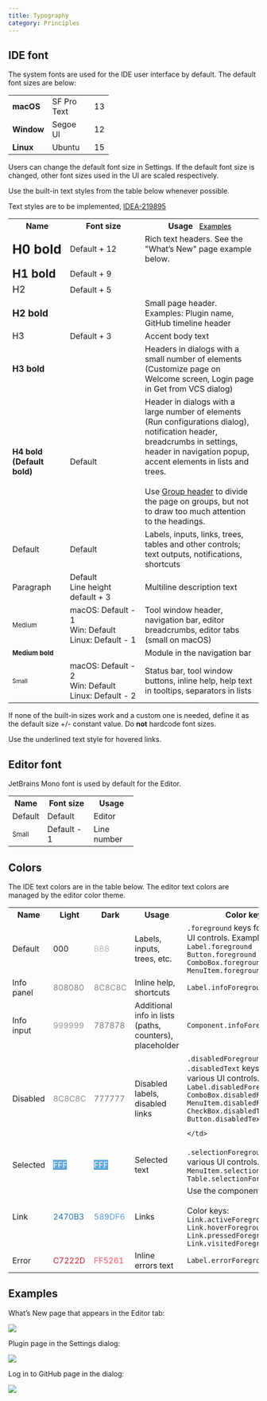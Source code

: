 ```yaml
---
title: Typography
category: Principles
---
```


## IDE font

The system fonts are used for the IDE user interface by default. The default font sizes are below:

<table style="width: 40%;">
<col width="35%">
<col width="45%">
  <tr class="table-line">
    <td> <strong> macOS </strong> </td>
    <td> SF Pro Text  </td> 
    <td> 13 </td>
  </tr>
  <tr class="table-line">
    <td> <strong>Window</strong> </td>
    <td> Segoe UI </td>
    <td> 12 </td>
  </tr>
  <tr>
    <td> <strong>Linux</strong> </td>
    <td> Ubuntu </td>
    <td> 15 </td>
  </tr>
</table>


Users can change the default font size in Settings. If the default font size is changed, other font sizes used in the UI are scaled respectively.

Use the built-in text styles from the table below whenever possible.

<aside class="note sideblock _visible">Text styles are to be implemented, <a href="https://youtrack.jetbrains.com/issue/IDEA-219895">IDEA-219895</a> </aside>

<table style="width: 100%;" class="table-left-padding">
<col width="23%">
<col width="30%">
  <th class="table-line"> Name </th>
  <th class="table-line"> Font size </th>
  <th class="table-line"> Usage&nbsp;&nbsp;&nbsp;<a href="{{site.baseurl}}/principles/typography/#examples" style="font-size: 14px;font-weight: 500;">Examples</a> </th>
  
  <tr>
    <td class="table-line table-line-vertical"> <span style="font-size: 26px"> <strong>H0 bold</strong> </span> </td>
    <td class="table-line table-line-vertical"> Default + 12 </td>
    <td>
        Rich text headers. See the "What’s New" page example below.          
    </td>    
  </tr>

  <tr>
    <td class="table-line table-line-vertical"> <span style="font-size: 23px"> <strong>H1 bold</strong> </span> </td>
    <td class="table-line table-line-vertical"> Default + 9 </td>
    <td> </td>    
  </tr>

  <tr>
    <td class="table-line table-line-vertical"> <span style="font-size: 19px"> H2 </span> </td>
    <td class="table-line-vertical"> Default + 5 </td>
    <td class="table-line"> </td>    
  </tr>

  <tr class="table-line">
    <td class="table-line-vertical"> <span style="font-size: 19px"> <strong>H2 bold</strong> </span> </td>
    <td class="table-line-vertical"> </td>    
    <td>
        Small page header. Examples: Plugin name, GitHub timeline header
    </td>
  </tr>

  <tr>
    <td class="table-line table-line-vertical"> <span style="font-size: 17px"> H3 </span> </td>
    <td class="table-line-vertical"> Default + 3 </td>
    <td class="table-line">
        Accent body text 
    </td>    
  </tr>

  <tr class="table-line">
    <td class="table-line-vertical"> <span style="font-size: 17px"> <strong>H3 bold</strong> </span> </td>
    <td class="table-line-vertical"> </td>    
    <td>
        Headers in dialogs with a small number of elements (Customize page on Welcome screen, Login page in Get from VCS dialog)
    </td>    
  </tr>

  <tr class="table-line">
    <td class="table-line-vertical"> <strong>H4 bold <br/> (Default bold)</strong> </td>
    <td class="table-line-vertical"> Default </td>    
    <td>
        Header in dialogs with a large number of elements (Run configurations dialog), notification header, breadcrumbs in settings, header in navigation popup, accent elements in lists and trees. <br/><br/>
        Use <a href="{{site.baseurl}}/controls/group_header">Group header</a> to divide the page on groups, but not to draw too much attention to the headings.
    </td>    
  </tr>

  <tr class="table-line">
    <td class="table-line-vertical"> Default </td>
    <td class="table-line-vertical"> Default </td>
    <td>
        Labels, inputs, links, trees, tables and other controls; text outputs, notifications, shortcuts
    </td>
  </tr>

  <tr class="table-line">
    <td class="table-line-vertical"> Paragraph </td>
    <td class="table-line-vertical"> 
         Default <br/>
         Line height default + 3
    </td>
    <td>
        Multiline description text
    </td>
  </tr>

  <tr>
    <td class="table-line table-line-vertical"> <span style="font-size: 13px"> Medium </span> </td>
    <td class="table-line-vertical">
        macOS: Default - 1 <br/>
        Win: Default <br/>
        Linux: Default - 1
    </td>
    <td class="table-line">
        Tool window header, navigation bar, editor breadcrumbs, editor tabs (small on macOS)
    </td>
  </tr>

  <tr class="table-line">
    <td class="table-line-vertical"> <span style="font-size: 13px"> <strong>Medium bold</strong> </span> </td>
    <td class="table-line-vertical"> </td>
    <td>
        Module in the navigation bar
    </td>
  </tr>

  <tr>
    <td class="table-line-vertical"> <span style="font-size: 12px"> Small </span> </td>
    <td class="table-line-vertical">
        macOS: Default - 2 <br/>
        Win: Default <br/>
        Linux: Default - 2
    </td>
    <td>
        Status bar, tool window buttons, inline help, help text in tooltips, separators in lists
    </td>
  </tr>
</table>

If none of the built-in sizes work and a custom one is needed, define it as the default size +/- constant value. Do **not** hardcode font sizes.

Use the underlined text style for hovered links.


## Editor font

JetBrains Mono font is used by default for the Editor.

<table style="width: 50%;">
<col width="28%">
<col width="37%">
<th class="table-line"> Name </th>
<th class="table-line"> Font size </th>
<th class="table-line"> Usage </th>  
  <tr class="table-line">
    <td> Default </td>
    <td> Default </td>
    <td> Editor </td>    
  </tr>
  <tr>
    <td> <span style="font-size: 13px;"> Small </span> </td>
    <td> Default - 1 </td>
    <td> Line number </td>    
  </tr>
</table>


## Colors

The IDE text colors are in the table below. The editor text colors are managed by the editor color theme.

<table>
<col width="17%">
<col width="15%">
<col width="15%">
<col width="30%">
<th class="table-line"> Name </th>
<th class="table-line"> Light </th>
<th class="table-line"> Dark </th>
<th class="table-line"> Usage </th>
<th class="table-line"> Color key </th>  
  <tr class="table-line">
    <td> Default </td>
    <td> 000 </td>
    <td> <span style="color: #BBBBBB">BBB</span> </td>
    <td>
        Labels, inputs, <br/> trees, etc.
    </td>
    <td>
        <code>.foreground</code> keys for various UI controls. Examples: 
        <code>Label.foreground</code> <br/>
        <code>Button.foreground</code> <br/> 
        <code>ComboBox.foreground</code> <br/> 
        <code>MenuItem.foreground</code>
    </td>
  </tr>

  <tr class="table-line">
    <td> Info panel </td>
    <td> <span style="color: #808080">808080</span> </td>
    <td> <span style="color: #8C8C8C">8C8C8C</span> </td>
    <td>
        Inline help, shortcuts
    </td>
    <td>
        <code>Label.infoForeground</code> 
    </td>
  </tr>

  <tr class="table-line">
    <td> Info input </td>
    <td> <span style="color: #999999">999999</span> </td>
    <td> <span style="color: #787878">787878</span> </td>
    <td>
        Additional info in&nbsp;lists (paths, counters), placeholder
    </td>
    <td>
        <code>Component.infoForeground</code> 
    </td>
  </tr>

  <tr class="table-line">
    <td> Disabled </td>
    <td> <span style="color: #8C8C8C">8C8C8C</span> </td>
    <td> <span style="color: #777777">777777</span> </td>
    <td>
        Disabled labels, disabled links
    </td>
    <td>
        <code>.disabledForeground</code> and <code>.disabledText</code> keys for various UI controls. Examples: 
        <code>Label.disabledForeground</code> <br/>
        <code>ComboBox.disabledForeground</code> <br/>
        <code>MenuItem.disabledForeground</code> <br/>
        <code>CheckBox.disabledText</code> <br/>
        <code>Button.disabledText</code> <br/>

    </td>
  </tr>

  <tr class="table-line">
    <td> Selected </td>
    <td> <span style="color: #ffffff; background: #62A7DB;">FFF</span> </td>
    <td> <span style="color: #ffffff; background: #62A7DB;">FFF</span> </td>
    <td>
        Selected text
    </td>
    <td>
        <code>.selectionForeground</code> keys for various UI controls. Examples:
        <code>MenuItem.selectionForeground</code>
        <code>Table.selectionForeground</code>
    </td>
  </tr>

  <tr class="table-line">
    <td> Link </td>
    <td> <span style="color: #2470B3">2470B3</span> </td>
    <td> <span style="color: #589DF6">589DF6</span> </td>
    <td> 
        Links
    </td>
    <td>
        Use the component <code>LinkLabel</code> <br/><br/>
        Color keys: <br/>
        <code>Link.activeForeground</code> <br/>
        <code>Link.hoverForeground</code> <br/>
        <code>Link.pressedForeground</code> <br/>
        <code>Link.visitedForeground</code> <br/>
    </td>
  </tr>

  <tr>
    <td> Error </td>
    <td> <span style="color: #C7222D">C7222D</span> </td>
    <td> <span style="color: #FF5261">FF5261</span> </td>
    <td>
        Inline errors text
    </td>
    <td>
        <code>Label.errorForeground</code>
    </td>
  </tr>
</table>


## Examples

What’s New page that appears in the Editor tab:

![]({{site.baseurl}}/images/typography/whats_new.png)

Plugin page in the Settings dialog:

![]({{site.baseurl}}/images/typography/plugins.png)


Log in to GitHub page in the dialog:

![]({{site.baseurl}}/images/typography/github.png)

